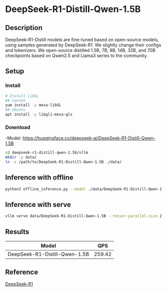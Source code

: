 # DeepSeek-R1-Distill-Qwen-1.5B

## Description

DeepSeek-R1-Distill models are fine-tuned based on open-source models, using samples generated by DeepSeek-R1. We slightly change their configs and tokenizers.  We open-source distilled 1.5B, 7B, 8B, 14B, 32B, and 70B checkpoints based on Qwen2.5 and Llama3 series to the community.

## Setup

### Install

```bash
# Install libGL
## CentOS
yum install -y mesa-libGL
## Ubuntu
apt install -y libgl1-mesa-glx
```

### Download

-Model: <https://huggingface.co/deepseek-ai/DeepSeek-R1-Distill-Qwen-1.5B>

```bash
cd deepseek-r1-distill-qwen-1.5b/vllm
mkdir -p data/
ln -s /path/to/DeepSeek-R1-Distill-Qwen-1.5B ./data/
```

## Inference with offline

```bash
python3 offline_inference.py --model ./data/DeepSeek-R1-Distill-Qwen-1.5B --max-tokens 256 -tp 1 --temperature 0.0 --max-model-len 3096
```
## Inference with serve

```bash
vllm serve data/DeepSeek-R1-Distill-Qwen-1.5B --tensor-parallel-size 2 --max-model-len 32768 --enforce-eager --trust-remote-code
```

## Results

| Model      | QPS   |
| ---------- | ----- |
| DeepSeek-R1-Distill-Qwen-1.5B | 259.42 |

## Reference

[DeepSeek-R1](https://github.com/deepseek-ai/DeepSeek-R1)
